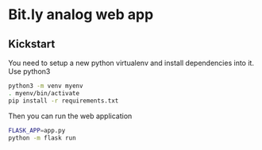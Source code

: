 # Bit.ly analog web app

## Kickstart
You need to setup a new python virtualenv and install dependencies into it. Use python3

```bash
python3 -m venv myenv
. myenv/bin/activate
pip install -r requirements.txt
```

Then you can run the web application
```bash
FLASK_APP=app.py
python -m flask run
```
